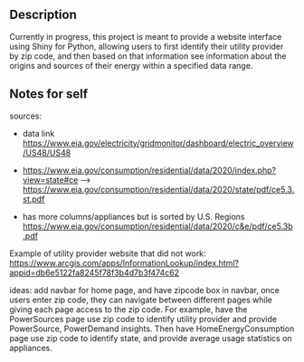 ## Description 
Currently in progress, this project is meant to provide a website interface using Shiny for Python, allowing users to first identify their utility provider by zip code, and then based on that information see information about the origins and sources of their energy within a specified data range. 

## Notes for self
sources:
- data link
https://www.eia.gov/electricity/gridmonitor/dashboard/electric_overview/US48/US48 

- https://www.eia.gov/consumption/residential/data/2020/index.php?view=state#ce 
--> https://www.eia.gov/consumption/residential/data/2020/state/pdf/ce5.3.st.pdf

- has more columns/appliances but is sorted by U.S. Regions
https://www.eia.gov/consumption/residential/data/2020/c&e/pdf/ce5.3b.pdf 



Example of utility provider website that did not work:
https://www.arcgis.com/apps/InformationLookup/index.html?appid=db6e5122fa8245f78f3b4d7b3f474c62

ideas: 
add navbar for home page, and have zipcode box in navbar, once users enter zip code, they can navigate between different pages while giving each page access to the zip code.
For example, have the PowerSources page use zip code to identify utility provider and provide PowerSource, PowerDemand insights. 
Then have HomeEnergyConsumption page use zip code to identify state, and provide average usage statistics on appliances. 
